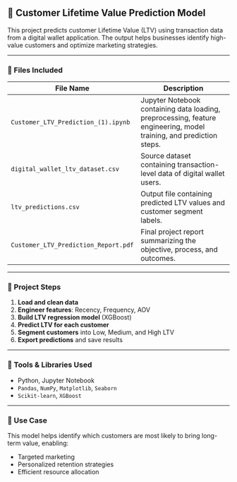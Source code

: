 ## 📘 Customer Lifetime Value Prediction Model

This project predicts customer Lifetime Value (LTV) using transaction data from a digital wallet application. The output helps businesses identify high-value customers and optimize marketing strategies.

---

### 📁 Files Included

| File Name                            | Description                                                                                                         |
| ------------------------------------ | ------------------------------------------------------------------------------------------------------------------- |
| `Customer_LTV_Prediction_(1).ipynb`  | Jupyter Notebook containing data loading, preprocessing, feature engineering, model training, and prediction steps. |
| `digital_wallet_ltv_dataset.csv`     | Source dataset containing transaction-level data of digital wallet users.                                           |
| `ltv_predictions.csv`                | Output file containing predicted LTV values and customer segment labels.                                            |
| `Customer_LTV_Prediction_Report.pdf` | Final project report summarizing the objective, process, and outcomes.                                              |

---

### 🧠 Project Steps

1. **Load and clean data**
2. **Engineer features**: Recency, Frequency, AOV
3. **Build LTV regression model** (XGBoost)
4. **Predict LTV for each customer**
5. **Segment customers** into Low, Medium, and High LTV
6. **Export predictions** and save results

---

### 🔧 Tools & Libraries Used

* Python, Jupyter Notebook
* `Pandas`, `NumPy`, `Matplotlib`, `Seaborn`
* `Scikit-learn`, `XGBoost`

---

### 📌 Use Case

This model helps identify which customers are most likely to bring long-term value, enabling:

* Targeted marketing
* Personalized retention strategies
* Efficient resource allocation

